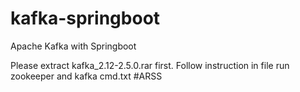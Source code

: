 # kafka-springboot
Apache Kafka with Springboot

Please extract kafka_2.12-2.5.0.rar first.
Follow instruction in file run zookeeper and kafka cmd.txt
#ARSS
